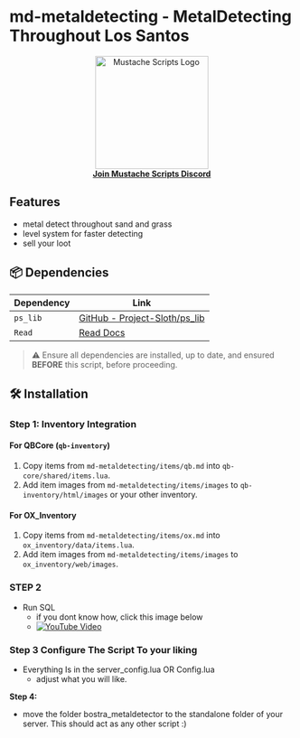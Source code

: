 #  md-metaldetecting - MetalDetecting Throughout Los Santos

<div align="center">
  <a href="https://discord.gg/sAMzrB4DDx">
    <img src="https://i.imgur.com/t65G9Z0.png" width="200" alt="Mustache Scripts Logo">
  </a>
  <br>
  <a href="https://discord.gg/sAMzrB4DDx"><strong>Join Mustache Scripts Discord</strong></a>
</div>

## Features
 - metal detect throughout sand and grass
 - level system for faster detecting
 - sell your loot 
## 📦 Dependencies

| Dependency | Link |
|----------|------|
| `ps_lib` | [GitHub - Project-Sloth/ps_lib](https://github.com/Project-Sloth/ps_lib) |
| `Read`   | [Read Docs](https://letters.hookedonphonics.com/us/read-guaranteed-G14.html) |

> ⚠️ Ensure all dependencies are installed, up to date, and ensured **BEFORE** this script, before proceeding.


## 🛠️ Installation
### Step 1: Inventory Integration

#### For QBCore (`qb-inventory`)
1. Copy items from `md-metaldetecting/items/qb.md` into `qb-core/shared/items.lua`.
2. Add item images from `md-metaldetecting/items/images` to `qb-inventory/html/images` or your other inventory.

#### For OX_Inventory
1. Copy items from `md-metaldetecting/items/ox.md` into `ox_inventory/data/items.lua`.
2. Add item images from `md-metaldetecting/items/images` to  `ox_inventory/web/images`.


### STEP 2
- Run SQL
    - if you dont know how, click this image below
    - [![YouTube Video](https://img.youtube.com/vi/8QpFOluK_xo/hqdefault.jpg)](https://www.youtube.com/watch?v=8QpFOluK_xo)

### Step 3 Configure The Script To your liking
- Everything Is in the server_config.lua OR Config.lua
  - adjust what you will like.

**Step 4:**
- move the folder bostra_metaldetector to the standalone folder of your server. This should act as any other script :) 